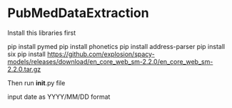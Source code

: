 # PubMedDataExtraction
Install this libraries first 

pip install pymed
pip install phonetics
pip install address-parser
pip install six
pip install https://github.com/explosion/spacy-models/releases/download/en_core_web_sm-2.2.0/en_core_web_sm-2.2.0.tar.gz

Then run __init__.py file 

input date as YYYY/MM/DD format 
